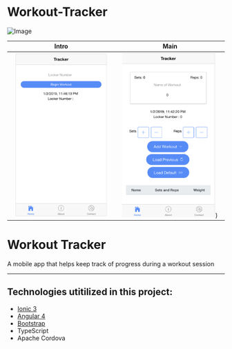 # Workout-Tracker

![Image](https://bendyworks.com/assets/images/blog/2017-07-25-building-dynamic-forms-in-ionic-2-2ed06317.png
)


Intro           |  Main
:-------------------------:|:-------------------------:
<img src="https://github.com/AndyUGA/Workout-Tracker/blob/master/WorkoutApp/img/previewMenu.png" width="90%" height="50%">  | <img src="https://github.com/AndyUGA/Workout-Tracker/blob/master/WorkoutApp/img/mainMenu.png" width="90%" height="50%">)

# Workout Tracker 

A mobile app that helps keep track of progress during a workout session 

------------------------------------------------------------------------------------------------------------------------------  

## Technologies utitilized in this project:
- [Ionic 3](https://ionicframework.com)
- [Angular 4](https://angular.io)
- [Bootstrap](https://getbootstrap.com) 
- TypeScript
- Apache Cordova 

